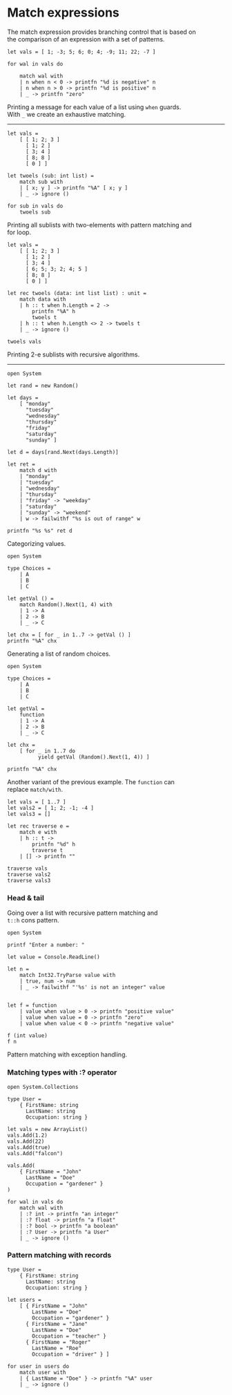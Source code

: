 # Match expressions

The match expression provides branching control that is based on  
the comparison of an expression with a set of patterns.  

```F#
let vals = [ 1; -3; 5; 6; 0; 4; -9; 11; 22; -7 ]

for wal in vals do

    match wal with
    | n when n < 0 -> printfn "%d is negative" n
    | n when n > 0 -> printfn "%d is positive" n
    | _ -> printfn "zero"
```    
Printing a message for each value of a list using `when` guards.  
With `_`  we create an exhaustive matching.  

---

```F#
let vals =
    [ [ 1; 2; 3 ]
      [ 1; 2 ]
      [ 3; 4 ]
      [ 8; 8 ]
      [ 0 ] ]

let twoels (sub: int list) =
    match sub with
    | [ x; y ] -> printfn "%A" [ x; y ]
    | _ -> ignore ()

for sub in vals do
    twoels sub
```
Printing all sublists with two-elements with pattern matching and  
for loop.  

```F#
let vals =
    [ [ 1; 2; 3 ]
      [ 1; 2 ]
      [ 3; 4 ]
      [ 6; 5; 3; 2; 4; 5 ]
      [ 8; 8 ]
      [ 0 ] ]

let rec twoels (data: int list list) : unit =
    match data with
    | h :: t when h.Length = 2 ->
        printfn "%A" h
        twoels t
    | h :: t when h.Length <> 2 -> twoels t
    | _ -> ignore ()

twoels vals
```

Printing 2-e sublists with recursive algorithms.  

---

```F#
open System 

let rand = new Random()

let days =
    [ "monday"
      "tuesday"
      "wednesday"
      "thursday"
      "friday"
      "saturday"
      "sunday" ]

let d = days[rand.Next(days.Length)]

let ret =
    match d with
    | "monday"
    | "tuesday"
    | "wednesday"
    | "thursday"
    | "friday" -> "weekday"
    | "saturday"
    | "sunday" -> "weekend"
    | w -> failwithf "%s is out of range" w

printfn "%s %s" ret d
```

Categorizing values.  

```F#
open System 

type Choices =
    | A
    | B
    | C

let getVal () =
    match Random().Next(1, 4) with
    | 1 -> A
    | 2 -> B
    | _ -> C

let chx = [ for _ in 1..7 -> getVal () ]
printfn "%A" chx
```
Generating a list of random choices.  

```F#
open System 

type Choices =
    | A
    | B
    | C

let getVal =
    function
    | 1 -> A
    | 2 -> B
    | _ -> C

let chx =
    [ for _ in 1..7 do
          yield getVal (Random().Next(1, 4)) ]

printfn "%A" chx
```

Another variant of the previous example. The `function` can  
replace `match/with`.  

```F#
let vals = [ 1..7 ]
let vals2 = [ 1; 2; -1; -4 ]
let vals3 = []

let rec traverse e =
    match e with
    | h :: t ->
        printfn "%d" h
        traverse t
    | [] -> printfn ""

traverse vals
traverse vals2
traverse vals3
```

### Head & tail

Going over a list with recursive pattern matching and  
`t::h` cons pattern.  

```F#
open System

printf "Enter a number: "

let value = Console.ReadLine()

let n =
    match Int32.TryParse value with
    | true, num -> num
    | _ -> failwithf "'%s' is not an integer" value


let f = function
    | value when value > 0 -> printfn "positive value"
    | value when value = 0 -> printfn "zero"
    | value when value < 0 -> printfn "negative value"

f (int value)
f n
```
Pattern matching with exception handling.  

### Matching types with :? operator

```F#
open System.Collections

type User =
    { FirstName: string
      LastName: string
      Occupation: string }

let vals = new ArrayList()
vals.Add(1.2)
vals.Add(22)
vals.Add(true)
vals.Add("falcon")

vals.Add(
    { FirstName = "John"
      LastName = "Doe"
      Occupation = "gardener" }
)

for wal in vals do
    match wal with
    | :? int -> printfn "an integer"
    | :? float -> printfn "a float"
    | :? bool -> printfn "a boolean"
    | :? User -> printfn "a User"
    | _ -> ignore ()
```

### Pattern matching with records

```F#
type User =
    { FirstName: string
      LastName: string
      Occupation: string }

let users =
    [ { FirstName = "John"
        LastName = "Doe"
        Occupation = "gardener" }
      { FirstName = "Jane"
        LastName = "Doe"
        Occupation = "teacher" }
      { FirstName = "Roger"
        LastName = "Roe"
        Occupation = "driver" } ]

for user in users do
    match user with
    | { LastName = "Doe" } -> printfn "%A" user
    | _ -> ignore ()
```
